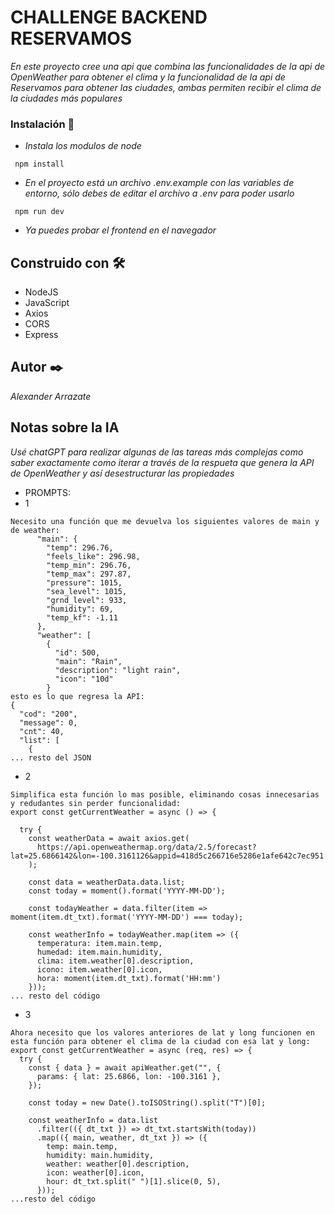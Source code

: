 # CHALLENGE BACKEND RESERVAMOS


_En este proyecto cree una api que combina las funcionalidades de la api de OpenWeather para obtener el clima y la funcionalidad de la api de Reservamos para obtener las ciudades, ambas permiten recibir el clima de la ciudades más populares_


### Instalación 🔧


- _Instala los modulos de node_

```
 npm install
```

- _En el proyecto está un archivo .env.example con las variables de entorno, sólo debes de editar el archivo a .env para poder usarlo_

```
 npm run dev
```

- _Ya puedes probar el frontend en el navegador_


## Construido con 🛠️

- NodeJS
- JavaScript
- Axios
- CORS
- Express


## Autor ✒️

_Alexander Arrazate_

## Notas sobre la IA

_Usé chatGPT para realizar algunas de las tareas más complejas como saber exactamente como iterar a través de la respueta que genera la API de OpenWeather y así desestructurar las propiedades_

- PROMPTS: 
- 1
```
Necesito una función que me devuelva los siguientes valores de main y de weather:
      "main": {
        "temp": 296.76,
        "feels_like": 296.98,
        "temp_min": 296.76,
        "temp_max": 297.87,
        "pressure": 1015,
        "sea_level": 1015,
        "grnd_level": 933,
        "humidity": 69,
        "temp_kf": -1.11
      },
      "weather": [
        {
          "id": 500,
          "main": "Rain",
          "description": "light rain",
          "icon": "10d"
        } 
esto es lo que regresa la API:       
{
  "cod": "200",
  "message": 0,
  "cnt": 40,
  "list": [
    {
... resto del JSON
```
- 2
```
Simplifica esta función lo mas posible, eliminando cosas innecesarias y redudantes sin perder funcionalidad: 
export const getCurrentWeather = async () => {

  try {
    const weatherData = await axios.get(
      https://api.openweathermap.org/data/2.5/forecast?lat=25.6866142&lon=-100.3161126&appid=418d5c266716e5286e1afe642c7ec951
    );

    const data = weatherData.data.list;
    const today = moment().format('YYYY-MM-DD'); 

    const todayWeather = data.filter(item => moment(item.dt_txt).format('YYYY-MM-DD') === today);

    const weatherInfo = todayWeather.map(item => ({
      temperatura: item.main.temp,
      humedad: item.main.humidity,
      clima: item.weather[0].description,
      icono: item.weather[0].icon,
      hora: moment(item.dt_txt).format('HH:mm') 
    }));
... resto del código
```

- 3
```
Ahora necesito que los valores anteriores de lat y long funcionen en esta función para obtener el clima de la ciudad con esa lat y long: 
export const getCurrentWeather = async (req, res) => {
  try {
    const { data } = await apiWeather.get("", {
      params: { lat: 25.6866, lon: -100.3161 },
    });

    const today = new Date().toISOString().split("T")[0];

    const weatherInfo = data.list
      .filter(({ dt_txt }) => dt_txt.startsWith(today))
      .map(({ main, weather, dt_txt }) => ({
        temp: main.temp,
        humidity: main.humidity,
        weather: weather[0].description,
        icon: weather[0].icon,
        hour: dt_txt.split(" ")[1].slice(0, 5),
      }));
...resto del código
```
   